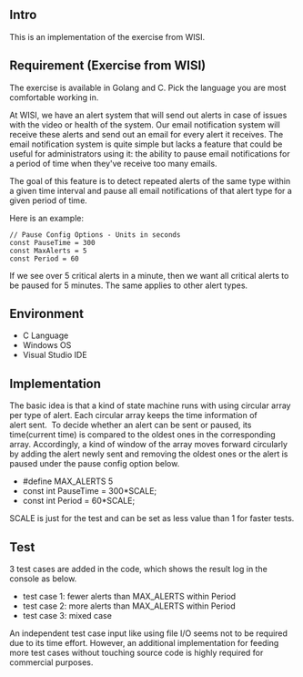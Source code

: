 ## Intro
This is an implementation of the exercise from WISI.
 
## Requirement (Exercise from WISI)
The exercise is available in Golang and C. 
Pick the language you are most comfortable working in.

At WISI, we have an alert system that will send out alerts in case of issues with the video or health of the system. 
Our email notification system will receive these alerts and send out an email for every alert it receives. 
The email notification system is quite simple but lacks a feature that could be useful for administrators using it: 
the ability to pause email notifications for a period of time when they've receive too many emails.

The goal of this feature is to detect repeated alerts of the same type within a given time interval and pause all email notifications of that alert type for a given period of time.

Here is an example:

```
// Pause Config Options - Units in seconds
const PauseTime = 300
const MaxAlerts = 5
const Period = 60
```

If we see over 5 critical alerts in a minute, 
then we want all critical alerts to be paused for 5 minutes. 
The same applies to other alert types.

## Environment
* C Language
* Windows OS
* Visual Studio IDE

## Implementation
The basic idea is that a kind of state machine runs with using circular array per type of alert. 
Each circular array keeps the time information of alert sent. 
To decide whether an alert can be sent or paused, its time(current time) is compared to the oldest ones in the corresponding array. 
Accordingly, a kind of window of the array moves forward circularly by adding the alert newly sent and removing the oldest ones or the alert is paused under the pause config option below.

* #define MAX_ALERTS 5
* const int PauseTime = 300*SCALE;
* const int Period = 60*SCALE;

SCALE is just for the test and can be set as less value than 1 for faster tests.

## Test
3 test cases are added in the code, which shows the result log in the console as below.

* test case 1: fewer alerts than MAX_ALERTS within Period
* test case 2: more alerts than MAX_ALERTS within Period
* test case 3: mixed case 

An independent test case input like using file I/O seems not to be required due to its time effort.
However, an additional implementation for feeding more test cases without touching source code is highly required for commercial purposes.
